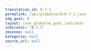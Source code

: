 ```yaml
---
translation_id: 8-7-1
permalink: /api/globalne/8/8-7-1.json
sdg_goal: 8
layout: json_globalne_goal_indicator
indicator: "8.7.1"
zmienne: null
kategorie: null
source_url: null
---
```

